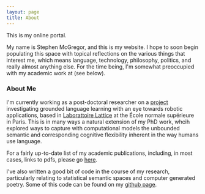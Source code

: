 ```yaml
---
layout: page
title: About
---
```


<p class="message">
  This is my online portal.
</p>

My name is Stephen McGregor, and this is my website.  I hope to soon begin populating this space with topical reflections on the various things that interest me, which means language, technology, philosophy, politics, and really almost anything else.  For the time being, I'm somewhat preoccupied with my academic work at (see below).

### About Me

I'm currently working as a post-doctoral researcher on a [project](http://www.chistera.eu/projects/atlantis) investigating grounded language learning with an eye towards robotic applications, based in [Laborattoire Lattice](http://lattice.cnrs.fr/?lang=fr) at the École normale supérieure in Paris.  This is in many ways a natural extension of my PhD work, whcih explored ways to capture with computational models the unbounded semantic and corresponding cognitive flexibility inherent in the way humans use language.

For a fairly up-to-date list of my academic publications, including, in most cases, links to pdfs, please go [here](https://www.researchgate.net/profile/Stephen_Mcgregor).

I've also written a good bit of code in the course of my research, particularly relating to statistical semantic spaces and computer generated poetry.  Some of this code can be found on my [github page](https://github.com/masteradamo?tab=repositories).
